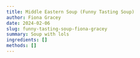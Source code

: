 ```yaml
---
title: Middle Eastern Soup (Funny Tasting Soup)
author: Fiona Gracey
date: 2024-02-06
slug: funny-tasting-soup-fiona-gracey
summary: Soup with lols
ingredients: []
methods: []
---
```

